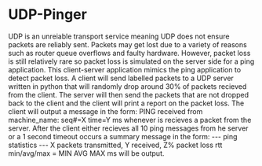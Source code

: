 # UDP-Pinger
UDP is an unreiable transport service meaning UDP does not ensure packets are reliably sent. Packets may get lost due to a variety of
reasons such as router queue overflows and faulty hardware. However, packet loss is still relatively rare so packet loss is simulated on the server side for a ping application. This client-server application mimics the ping application to detect packet loss. A client will send labelled packets to a UDP server written in python that will randomly drop around 30% of packets recieved from the client. The server will then send the packets that are not dropped back to the client and the client will print a report on the packet loss. 
The client will output a message in the form: PING received from machine_name: seq#=X time=Y ms whenever is recieves a packet from the server.
After the client either recieves all 10 ping messages from he server or a 1 second timeout occurs a summary message in the form:
--- ping statistics --- X packets transmitted, Y received, Z% packet loss rtt min/avg/max = MIN AVG
MAX ms 
will be output.

